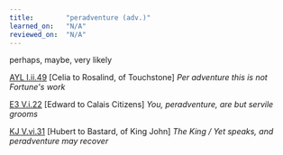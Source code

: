 ```yaml
---
title:        "peradventure (adv.)"
learned_on:   "N/A"
reviewed_on:  "N/A"
---
```


perhaps, maybe, very likely

[AYL I.ii.49](https://www.shakespeareswords.com/Public/Play.aspx?Act=1&Scene=2&WorkId=26#204808) \[Celia to Rosalind, of Touchstone\] *Per adventure this is not Fortune's work*

[E3 V.i.22](https://www.shakespeareswords.com/Public/Play.aspx?Act=5&Scene=1&WorkId=14#165284) \[Edward to Calais Citizens\] *You, peradventure, are but servile grooms*

[KJ V.vi.31](https://www.shakespeareswords.com/Public/Play.aspx?Act=5&Scene=6&WorkId=15#168709) \[Hubert to Bastard, of King John\] *The King / Yet speaks, and peradventure may recover*
